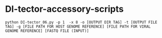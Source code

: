 # DI-tector-accessory-scripts

```
python DI-tector_06.py -p 1  -x 8 -o [OUTPUT DIR TAG] -t [OUTPUT FILE TAG] -g [FILE PATH FOR HOST GENOME REFERENCE] [FILE PATH FOR VIRAL GENOME REFERENCE] [FASTQ FILE (INPUT)]
```
